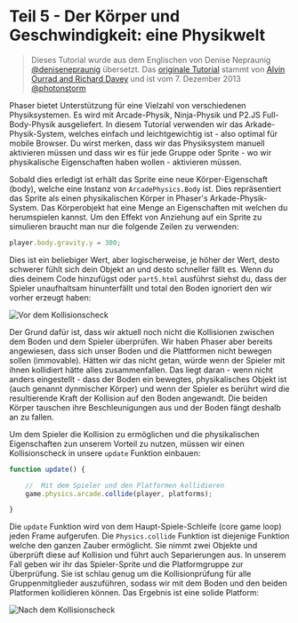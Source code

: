 # Teil 5 - Der Körper und Geschwindigkeit: eine Physikwelt

> Dieses Tutorial wurde aus dem Englischen von Denise Nepraunig [@denisenepraunig][twitter_me] übersetzt. Das [originale Tutorial][org_tutorial] stammt von [Alvin Ourrad and Richard Davey][authors] und ist vom 7. Dezember 2013 [@photonstorm][authors]

Phaser bietet Unterstützung für eine Vielzahl von verschiedenen Physiksystemen. Es wird mit Arcade-Physik, Ninja-Physik und P2.JS Full-Body-Physik ausgeliefert. In diesem Tutorial verwenden wir das Arkade-Physik-System, welches einfach und leichtgewichtig ist - also optimal für mobile Browser. Du wirst merken, dass wir das Physiksystem manuell aktivieren müssen und dass wir es für jede Gruppe oder Sprite - wo wir physikalische Eigenschaften haben wollen - aktivieren müssen.

Sobald dies erledigt ist erhält das Sprite eine neue Körper-Eigenschaft (body), welche eine Instanz von `ArcadePhysics.Body` ist. Dies repräsentiert das Sprite als einen physikalischen Körper in Phaser's Arkade-Physik-System. Das Körperobjekt hat eine Menge an Eigenschaften mit welchen du herumspielen kannst. Um den Effekt von Anziehung auf ein Sprite zu simulieren braucht man nur die folgende Zeilen zu verwenden:

```javascript
player.body.gravity.y = 300;
```

Dies ist ein beliebiger Wert, aber logischerweise, je höher der Wert, desto schwerer fühlt sich dein Objekt an und desto schneller fällt es. Wenn du dies deinem Code hinzufügst oder `part5.html` ausführst siehst du, dass der Spieler unaufhaltsam hinunterfällt und total den Boden ignoriert den wir vorher erzeugt haben:

![Vor dem Kollisionscheck][img_keine_bodenkollision]

Der Grund dafür ist, dass wir aktuell noch nicht die Kollisionen zwischen dem Boden und dem Spieler überprüfen. Wir haben Phaser aber bereits angewiesen, dass sich unser Boden und die Plattformen nicht bewegen sollen (immovable). Hätten wir das nicht getan, würde wenn der Spieler mit ihnen kollidiert hätte alles zusammenfallen. Das liegt daran - wenn nicht anders eingestellt - dass der Boden ein bewegtes, physikalisches Objekt ist (auch genannt dynmischer Körper) und wenn der Spieler es berührt wird die resultierende Kraft der Kollision auf den Boden angewandt. Die beiden Körper tauschen ihre Beschleunigungen aus und der Boden fängt deshalb an zu fallen.

Um dem Spieler die Kollision zu ermöglichen und die physikalischen Eigenschaften zun unserem Vorteil zu nutzen, müssen wir einen Kollisionscheck in unsere `update` Funktion einbauen:

```javascript
function update() {

    //  Mit dem Spieler und den Platformen kollidieren
    game.physics.arcade.collide(player, platforms);

}
```

Die `update` Funktion wird von dem Haupt-Spiele-Schleife (core game loop) jeden Frame aufgerufen. Die `Physics.collide` Funktion ist diejenige Funktion welche den ganzen Zauber ermöglicht. Sie nimmt zwei Objekte und überprüft diese auf Kollision und führt auch Separierungen aus. In unserem Fall geben wir ihr das Spieler-Sprite und die Platformgruppe zur Überprüfung. Sie ist schlau genug um die Kollisionprüfung für alle Gruppenmitglieder auszuführen, sodass wir mit dem Boden und den beiden Platformen kollidieren können. Das Ergebnis ist eine solide Platform:

![Nach dem Kollisionscheck][img_bodenkollision]

[twitter_me]: https://twitter.com/denisenepraunig
[org_tutorial]: http://phaser.io/tutorials/making-your-first-phaser-game
[authors]: https://twitter.com/photonstorm 

[img_keine_bodenkollision]: http://phaser.io/content/tutorials/making-your-first-phaser-game/part5.png
[img_bodenkollision]: http://phaser.io/content/tutorials/making-your-first-phaser-game/part6.png
